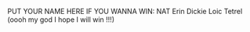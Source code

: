 PUT YOUR NAME HERE IF YOU WANNA WIN:
NAT
Erin Dickie
Loic Tetrel (oooh my god I hope I will win !!!)
